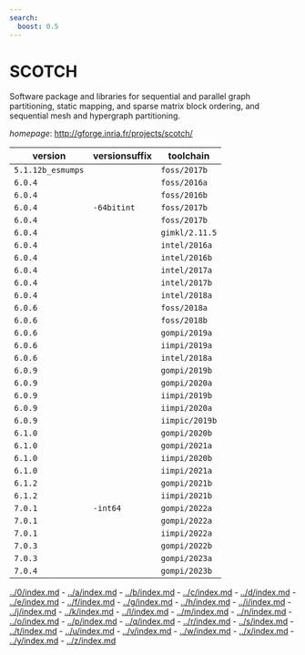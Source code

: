 ```yaml
---
search:
  boost: 0.5
---
```

# SCOTCH

Software package and libraries for sequential and parallel graph partitioning, static mapping, and sparse matrix block ordering, and sequential mesh and hypergraph partitioning.

*homepage*: <http://gforge.inria.fr/projects/scotch/>

version | versionsuffix | toolchain
--------|---------------|----------
``5.1.12b_esmumps`` |  | ``foss/2017b``
``6.0.4`` |  | ``foss/2016a``
``6.0.4`` |  | ``foss/2016b``
``6.0.4`` | ``-64bitint`` | ``foss/2017b``
``6.0.4`` |  | ``foss/2017b``
``6.0.4`` |  | ``gimkl/2.11.5``
``6.0.4`` |  | ``intel/2016a``
``6.0.4`` |  | ``intel/2016b``
``6.0.4`` |  | ``intel/2017a``
``6.0.4`` |  | ``intel/2017b``
``6.0.4`` |  | ``intel/2018a``
``6.0.6`` |  | ``foss/2018a``
``6.0.6`` |  | ``foss/2018b``
``6.0.6`` |  | ``gompi/2019a``
``6.0.6`` |  | ``iimpi/2019a``
``6.0.6`` |  | ``intel/2018a``
``6.0.9`` |  | ``gompi/2019b``
``6.0.9`` |  | ``gompi/2020a``
``6.0.9`` |  | ``iimpi/2019b``
``6.0.9`` |  | ``iimpi/2020a``
``6.0.9`` |  | ``iimpic/2019b``
``6.1.0`` |  | ``gompi/2020b``
``6.1.0`` |  | ``gompi/2021a``
``6.1.0`` |  | ``iimpi/2020b``
``6.1.0`` |  | ``iimpi/2021a``
``6.1.2`` |  | ``gompi/2021b``
``6.1.2`` |  | ``iimpi/2021b``
``7.0.1`` | ``-int64`` | ``gompi/2022a``
``7.0.1`` |  | ``gompi/2022a``
``7.0.1`` |  | ``iimpi/2022a``
``7.0.3`` |  | ``gompi/2022b``
``7.0.3`` |  | ``gompi/2023a``
``7.0.4`` |  | ``gompi/2023b``

[../0/index.md](0) - [../a/index.md](a) - [../b/index.md](b) - [../c/index.md](c) - [../d/index.md](d) - [../e/index.md](e) - [../f/index.md](f) - [../g/index.md](g) - [../h/index.md](h) - [../i/index.md](i) - [../j/index.md](j) - [../k/index.md](k) - [../l/index.md](l) - [../m/index.md](m) - [../n/index.md](n) - [../o/index.md](o) - [../p/index.md](p) - [../q/index.md](q) - [../r/index.md](r) - [../s/index.md](s) - [../t/index.md](t) - [../u/index.md](u) - [../v/index.md](v) - [../w/index.md](w) - [../x/index.md](x) - [../y/index.md](y) - [../z/index.md](z)

